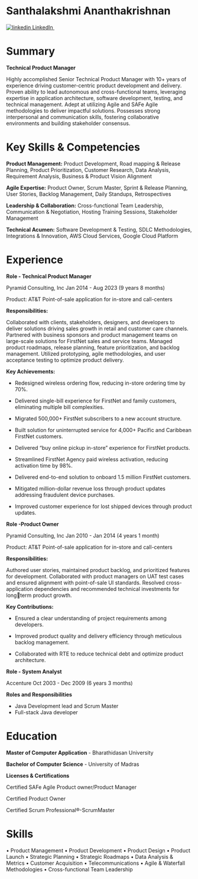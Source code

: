 # Santhalakshmi Ananthakrishnan

<p>
  <a href="https://www.linkedin.com/in/santhalakshmi" rel="nofollow noreferrer">
    <img src="https://i.stack.imgur.com/gVE0j.png" alt="linkedin"> LinkedIn
  </a> &nbsp; 
</p>

# Summary


**Technical Product Manager**

Highly accomplished Senior Technical Product Manager with 10+ years of experience driving customer-centric
product development and delivery. Proven ability to lead autonomous and cross-functional teams, leveraging
expertise in application architecture, software development, testing, and technical management. Adept at
utilizing Agile and SAFe Agile methodologies to deliver impactful solutions. Possesses strong interpersonal and
communication skills, fostering collaborative environments and building stakeholder consensus.

# Key Skills & Competencies

**Product Management:** Product Development, Road mapping & Release Planning, Product Prioritization, Customer
Research, Data Analysis, Requirement Analysis, Business & Product Vision Alignment

**Agile Expertise:** Product Owner, Scrum Master, Sprint & Release Planning, User Stories, Backlog Management,
Daily Standups, Retrospectives

**Leadership & Collaboration:** Cross-functional Team Leadership, Communication & Negotiation, Hosting Training
Sessions, Stakeholder Management

**Technical Acumen:** Software Development & Testing, SDLC Methodologies, Integrations & Innovation, AWS
Cloud Services, Google Cloud Platform

# Experience

**Role - Technical Product Manager**

Pyramid Consulting, Inc
Jan 2014 - Aug 2023 (9 years 8 months)

Product: AT&T Point-of-sale application for in-store and call-centers

**Responsibilities:**

Collaborated with clients, stakeholders, designers, and developers to deliver solutions driving
sales growth in retail and customer care channels. Partnered with business sponsors and product
management teams on large-scale solutions for FirstNet sales and service teams. Managed product
roadmaps, release planning, feature prioritization, and backlog management. Utilized prototyping, agile
methodologies, and user acceptance testing to optimize product delivery.

**Key Achievements:**

* Redesigned wireless ordering flow, reducing in-store ordering time by 70%.

* Delivered single-bill experience for FirstNet and family customers, eliminating multiple bill complexities.

* Migrated 500,000+ FirstNet subscribers to a new account structure.

* Built solution for uninterrupted service for 4,000+ Pacific and Caribbean FirstNet customers.

* Delivered “buy online pickup in-store” experience for FirstNet products.

* Streamlined FirstNet Agency paid wireless activation, reducing activation time by 98%.

* Delivered end-to-end solution to onboard 1.5 million FirstNet customers.

* Mitigated million-dollar revenue loss through product updates addressing fraudulent device purchases.

* Improved customer experience for lost shipped devices through product updates.

**Role -Product Owner**

Pyramid Consulting, Inc
Jan 2010 - Jan 2014 (4 years 1 month)

Product: AT&T Point-of-sale application for in-store and call-centers

**Responsibilities:**

Authored user stories, maintained product backlog, and prioritized features for development.
Collaborated with product managers on UAT test cases and ensured alignment with point-of-sale UI
standards. Resolved cross-application dependencies and recommended technical investments for longterm product growth.

**Key Contributions:**

* Ensured a clear understanding of project requirements among developers.

* Improved product quality and delivery efficiency through meticulous backlog management.

* Collaborated with RTE to reduce technical debt and optimize product architecture.

**Role - System Analyst**

Accenture
Oct 2003 - Dec 2009 (6 years 3 months)

**Roles and Responsibilities**

* Java Development lead and Scrum Master
* Full-stack Java developer

# Education

**Master of Computer Application** - Bharathidasan University

**Bachelor of Computer Science** - University of Madras

**Licenses & Certifications**

Certified SAFe Agile Product owner/Product Manager

Certified Product Owner 

Certified Scrum Professional®-ScrumMaster

# Skills

• Product Management   •  Product Development   •  Product Design   •  Product Launch   •  Strategic Planning  •  Strategic Roadmaps  •  Data Analysis & Metrics  • Customer Acquisition   •  Telecommunications   •  Agile & Waterfall Methodologies  •  Cross-functional Team Leadership

